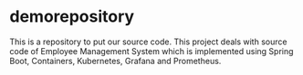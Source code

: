 # demorepository
This is a repository to put our source code.
This project deals with source code of Employee Management System which is implemented using Spring Boot, Containers, Kubernetes, Grafana and Prometheus.
